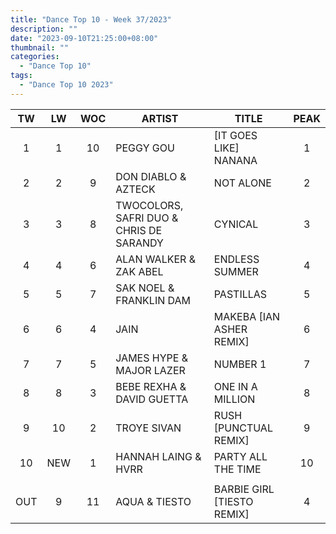 ```yaml
---
title: "Dance Top 10 - Week 37/2023"
description: ""
date: "2023-09-10T21:25:00+08:00"
thumbnail: ""
categories:
  - "Dance Top 10"
tags:
  - "Dance Top 10 2023"
---
```

<!--more-->
|TW|LW|WOC|ARTIST|TITLE|PEAK|
|:----:|:----:|:----:|----|----|:----:|
|1|1|10|PEGGY GOU|[IT GOES LIKE] NANANA|1|
|2|2|9|DON DIABLO & AZTECK|NOT ALONE|2|
|3|3|8|TWOCOLORS, SAFRI DUO & CHRIS DE SARANDY|CYNICAL|3|
|4|4|6|ALAN WALKER & ZAK ABEL|ENDLESS SUMMER|4|
|5|5|7|SAK NOEL & FRANKLIN DAM|PASTILLAS|5|
|6|6|4|JAIN|MAKEBA [IAN ASHER REMIX]|6|
|7|7|5|JAMES HYPE & MAJOR LAZER|NUMBER 1|7|
|8|8|3|BEBE REXHA & DAVID GUETTA|ONE IN A MILLION|8|
|9|10|2|TROYE SIVAN|RUSH [PUNCTUAL REMIX]|9|
|10|NEW|1|HANNAH LAING & HVRR|PARTY ALL THE TIME|10|
| | | | | | |
|OUT|9|11|AQUA & TIESTO|BARBIE GIRL [TIESTO REMIX]|4|
